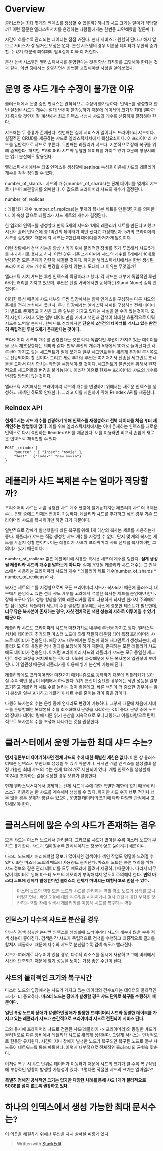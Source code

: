 # Overview

클러스터는 최대 몇개의 인덱스를 생성할 수 있을까? 하나의 샤드 크기는 얼마가 적당할까? 이런 질문은 엘라스틱서치를 운영하는 사람들에게는 한번쯤 고민해봤을 질문이다. 

시간이 흐를수록 관리되는 데이터는 점점 커진다. 현재 서비스가 원할히 된다고 해서 앞으로 서비스가 잘 될거란 보장은 없다. 분산 시스템의 경우 이론상 데이터가 무한히 증가할 수 있기 때문에 최적화의 필요성이 더욱 더 커진다. 

분산 검색 시스템인 엘라스틱서치를 운영한다는 것은 항상 최적화를 고민해야 한다는 것과 같다. 이번 장에서는 운영하면서 한번쯤 고민해야할 사항을 알아보겠다.

# 운영 중 샤드 개수 수정이 불가한 이유

클러스터에서 운영 중인 인덱스는 원칙적으로 수정이 불가능하다. 인덱스를 생성할때 한번 설정된 샤드의 개수는 절대 변경이 불가능하기 때문에 데이터의 크기가 최대 얼마까지 증가할 것인지 잘 계산해서 최초 인덱스 생성시 샤드의 개수를 신중하게 결정해야 한다. 

샤드에는 두 종류가 존재한다. 첫번째는 실제 서비스가 일어나느 프라이머리 샤드이다. 실질적인 CRUD를 제공하는 샤드로 엘라스틱서치에서 핵심요소이다. 이 프라이머리 샤드를 일반적으로 샤드로 부른다. 두번째는 레플리카 샤드다. 기본적으로 장애 복구를 위해 존재한다. 하지만 프라이머리 샤드와 동일한 데이터를 가지고 있기 때문에 평상시에는 읽기 분산에도 활용된다. 

엘라스틱서치에서는 최초 인덱스를 생성할때 settings 속성을 이용해 샤드와 레플리카 개수를 각각 정의할 수 있다. 

number_of_shards
: 샤드의 개수(number_of_shards)는 전체 데이터를 몇개의 샤드로 나누어 보관할지를 의미한다. 이 값으로 프라이머리 샤드의 개수가 결정된다.

number_of_replicas

: 레플리카 개수(number_of_replicas)는 몇개의 복사본 세트를 만들것인지를 의미한다. 이 속성 값으로 레플리카 샤드 세트의 개수가 결정된다.

한 임의의 인덱스를 생성할때 만약 5개의 샤드와 1개의 레플리카 세트를 만든다고 했고 시간이 흘러 인덱스에 총 1억건의 데이터가 색인 됐다고 가정해보자. 5개의 프라이머리 샤드를 설정했기 때문에 각 샤드는 2천건의 데이터를 가져가게 될것이다. 

이런 상황에서 검색 성능을 향상 시키기 위해 물리적인 장비를 추가 투입해서 샤드 5개를 추가하기로 했다고 하자. 이런 경우 기존 프라이머리 샤드의 개수를 5개에서 10개로 변경하면 모든 문제가 간단히 해결될 것이다. 하지만 엘라스틱서치에서는 한번 생성된 프라이머리 샤드 개수의 변경을 허용치 않는다. 도대체 그 이유는 무엇일까?

엘라스틱 서치 샤드는 루씬 인덱스의 확장이라고 했다. 각 샤드는 내부에 독립적인 루씬 라이브러리를 가지고 있으며, 루씬은 단일 서버에서만 동작하는(Stand Alone) 검색 엔진이다. 

이러한 특성 때문에 샤드 내부의 루씬 입장에서는 함께 인덱스를 구성하는 다른 샤드의 존재를 전혀 눈치채지 못한다. 루씬 입장에서는 엘라스틱 서치를 구성하는 전체 데이터가 별도로 존재하고 자신은 그 중 일부만 가지고 있다는 사실을 알 수가 없는것이다. 오직 자신이 가지고 있는 일부 데이터만을 가지고 색인과 검색이 최대한 효율적으로 이뤄지도록 노력할 뿐이다. 한마디로 정리하자면 **단순히 2천건의 데이터를 가지고 있는 완전히 독립적인 루씬 5개가 존재한다는 것이다.** 

프라이머리 샤드의 개수를 변경한다는 것은 각각 독립적인 루씬이 가지고 있는 데이터들을 모두 재조정한다는 의미와 같다. 만약 루씬의 개수가 5개에서 10개로 늘어난다면 각 루씬이 가지고 있는 세그먼트가 잘게 쪼개져 일부 세그먼트들을 새롭게 추가된 루씬쪽으로 전송되어야 할 것이다. 그리고 새로 추가된 루씬은 여기저기서 전송된 세그먼트 조각들을 모아서 다시 합치는 작업을 수행해야 할 것이다. 세그먼트의 불변성을 위해서 원칙적으로 세그먼트의 변경을 불가능하다. 이러한 이유로 현재는 프라이머리 샤드의 개수를 변경할 방법이 없는것이다. 

엘라스틱 서치에서는 프라이머리 샤드의 개수를 변경하기 위해서는 새로운 인덱스를 생성하고 재색인 하도록 안내한다. 그리고 이를 지원하기 위해 ReIndex API를 제공한다. 

## Reindex API

**현재로서는 샤드 개수를 변경하기 위해 인덱스를 재생성하고 전체 데이터를 처음 부터 재색인하는 방법밖에 없다.** 이를 위해 엘라스틱서치에서는 이미 존재하는 인덱스를 새로운 인덱스로 다시 색인하는 Reindex API를 제공한다. 이를 이용하면 비교적 손쉽게 새로운 인덱스로 재색인할 수 있다. 

```
POST _reindex {
	"source" : { "index": "movie" },
	"dest" : {"index": "new_movie"}
}
```

# 레플리카 샤드 복제본 수는 얼마가 적당할까?

프라이머리 샤드는 처음 설정한 샤드 개수 변경이 불가능하지만 레플리카 샤드의 복제본 수는 운영 중에도 언제든 변경이 가능하다. 레플리카 샤드를 추가하고 싶은 경우 기존 프라이머리 샤드를 복사하기만 하면 되기 때문이다. 

일반적으로 장애가 발생했을때 빠른 복구를 위해 1개 이상의 복사본 세트를 사용하는게 좋다. 레플리카 샤드는 직접 생성할 샤드 개수를 지정할 수 없다. 단지 몇 개의 복사본 세트를 가질지 정할 뿐이다. 이는 레플리카 샤드가 프라이머리 샤드 전체를 복사해야만 그 의미가 있기 때문이다. 


number_of_replicas 값은 레플리카에 사용할 복사본 세트의 개수를 말한다. **실제 생성될 레플리카 샤드의 개수를 말하는게 아니다.** 실제 운영될 레플리카 샤드 개수는 그 인덱스에서 사용하는 프라이머리 샤드의 개수 * 레플리카 세트 개수(number_of_shards * number_of_replicas)이다.

복사본 세트의 수를 지정함으로써 모든 프라이머리 샤드가 복사되기 때문에 클러스터 내부에서 운영하고 있는 전체 샤드 개수를 고려해서 적절한 복사본 세트를 운영해야 한다. 장애 복구나 읽기 성능 향상을 위해 레플리카를 많이 사용하게 되지만 한가지 주의해야 할 점이 있다. 레플리카 세트의 수를 결정할 경우에는 사전에 충분한 테스트가 필요한데, **너무 많은 복사본이 존재하는 경우, 자칫 전체적인 색인 성능의 저하로 이루어질 수 있기 때문이다.** 

레플리카 샤드도 프라이머리 샤드와 마찬가지로 내부에 루씬을 가지고 있다. 엘라스틱 서치에 데이터가 추가되면 마스터 노드에 의해 적절히 라운팅 되어 특정 프라이머리 샤드로 데이터가 전송된다. 해당 샤드 내부에서는 루씬에 의해 새그먼트가 생성되는데, 레플리카도 이와 동일한 검색 결과를 보장해야 하기 때문에, 존재하는 모든 레플리카 샤드에도 데이터가 전송된다. 이처럼 프라이머리 샤드와 레플리카 샤드는 모두 동일한 세그먼트 생성 과정을 거치게 되는 것이다. 이러한 과정때문에 모든 복사본에 일관성이 부여된다. 이 일관성 때문에 레플리카를 이용해 읽기 분산이 가능해 진다. 

레플리카에도 프라이머리와 마찬가지 매커니즘으로 동작하기 때문에 리플리카가 많아질 수록 색인 성능이 비례해서 하락한다. 읽기 분산이 중요한 경우에는 색인 성능을 일부 포기하고 레플리카 세트 수를 늘리는 것이 좋을테고, 빠른 색인이 더 중요한 경우에는 읽기 분산을 일부 포기하고 레플리카 세트 수를 줄이는 것이 좋을 것이다. 

다행히 복사본의 수는 운영 중에 언제라도 변경이 가능하다. 그렇게 때문에 처음에 서비스를 운영할때는 복제본의 수를 최소화해서 운영을 시작하는 것이 좋다. 운영 중에 노드의 장애나 데이터 량에 따른 읽기 분산을 지속적으로 모니터링하고 이를 바탕으로 탄력적으로 북사본의 수를 조절해 나나가는 것을 권장한다. 

# 클러스터에서 운영 가능한 최대 샤드 수는?

**먼저 결론부터 이야기하자면 전체 샤드의 수에 대한 특별한 제한은 없다.** 이론 상 클러스터에는 인덱스가 무한대로 생성될 수 있기 때문이다. 하지만 개별 인덱스를 설정할대 설정 가능한 최대 샤드의 수는 현재 1024개로 제한되어 있다. 개별 인덱스를 생성할때 1024를 초과하는 값을 설정할 경우 오류가 발생한다. 

현재 엘라스틱서치에서 강제하는 전체 샤드의 수에 대한 특별한 제한이 없기 때문에 리소스가 허용하는 한 샤드를 계속해서 생성할 수 있다. 하지만 샤드 수가 너무 적거나 너무 많을 경우 문제가 생길 수 있으며, 운영할 데이터의 크기에 따라 다양한 관점에서 고민해봐야 한다. 

# 클러스터에 많은 수의 샤드가 존재하는 경우

모든 샤드는 마스터 노드에서 관리된다. 그러므로 샤드가 많아질 수록 마스터 노드의 부하도 증가한다. 샤드가 많아질수록 관리해야하는 정보의 양도 많아지기 때문이다. 

마스터 노드에서 처리해야할 정보가 많아지면 검색이나 색인 작업도 덩달아 느려질 수 있다. 또한 마스터 노드의 메모리 사용량도 늘어난다. 마스터 노드는 빠른 처리를 위해 샤드 정보와 같은 관리 데이터를 모두 메모리에 올려서 제공하기 때문이다. 따라서 너무 많이 데이터로 인해 마스터 노드의 메모리가 부족해지지 않도록 주의해야 한다. **만약 마스터 노드에 장애가 발생한다면 클러스터 전체가 마비되는 대형사고로 번질 수 있다.**   

> 마스터 노드의 역할
> 모든 노드와 샤드를 관리하는 역할
> 평소 노드의 상태를 모니터링하면서, 색인 요청에 대한 라우팅을 처리하거나 검색 요청에 대한 부하를 분산하는 역할
> 장애 발생시 레플리카를 이용해 샤드를 복구하는 역할

## 인덱스가 다수의 샤드로 분산될 경우

단순히 검색 성능만 본다면 인덱스를 생성할때 프라이머리 샤드의 개수가 많을 수록 검색 성능이 좋아진다. 검색은 각 샤드가 독립적으로 검색을 수행하고 최종적으로 결과를 합쳐서 제공하기 때문에 다수의 샤드로 분산될수록 검색 속도가 빨라진다. 

샤드가 여러개로 나누어져 있을 경우, 다수의 리소스를 동시에 사용하고 그에 비례해서 시간이 단축되기 때문에 읽기 성능을 노이는 가장 좋은 수단이 된다. 

## 샤드의 물리적인 크기와 복구시간

마스터 노드의 입장에서는 샤드가 가지고 있는 데이터의 건수보다는 데이터의 물리적인 크기가 더 중요하다. **마스터 노드는 장애가 발생할 경우 샤드 단위로 복구를 수행하기 때문이다.** 

**일단 특정 노드에 장애가 발생하면 장애가 발생한 프라이머리 샤드와 동일한 데이터를 가지고 있는 레플리카 샤드가 순간적으로 프라이머리 샤드로 전환되어 서비스 된다.** 

그와 동시에 프라이머리 샤드로 전환된 샤드(레플리카 -> 프라이머리)와 동일한 샤드가 물리적으로 다른 장비에서 레플리카 샤드로 새롭게 성성된다. 그렇게 서비스는 안정적으로 한동안 유지된다. 시간이 지나 장애가 발생한 노드가 복구되면 복구된 노드로 일부 샤드들이 네트워크를 통해 이동한다. 이렇게 내부적으로 전체적인 클러스터의 균형을 맞춘다. 

이처럼 복구 시 샤드 단위로 데이터가 이동하기 때문에 샤드의 크기가 클 수록 복구작업에 부정적인 영향이 발생할 가능성이 있다. 그렇다면 적절한 샤드의 크기는 얼마일까?

**특별히 정해진 공식적인 크기는 없지만 다양한 사례를 통해 샤드 1개가 물리적으로 50GB를 넘지 않도록 권장하고 있다.** 

# 하나의 인덱스에서 생성 가능한 최대 문서수는?

이 의문을 해결하기 위해선 루씬을 다시 살펴볼 피룡가 있다. 



> Written with [StackEdit](https://stackedit.io/).
<!--stackedit_data:
eyJoaXN0b3J5IjpbMTA5ODU2MTA5MiwtMTI3NzczMzExNSw4OD
QxNzQzMjcsLTE2NjE3Nzk0NywtMzE5MTUwODE1XX0=
-->
